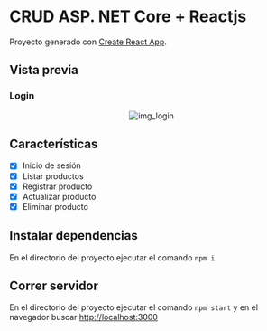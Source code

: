 # CRUD ASP. NET Core + Reactjs

Proyecto generado con [Create React App](https://github.com/facebook/create-react-app).

## Vista previa
### Login
<p align="center">
  <img src="https://github.com/ebastian-reyes/FrontEnd_Crud_Angular-Spring/blob/master/gh-rf/login.png" alt="img_login" />
</p>

## Características

- [x] Inicio de sesión
- [x] Listar productos
- [x] Registrar producto
- [x] Actualizar producto
- [x] Eliminar producto

## Instalar dependencias

En el directorio del proyecto ejecutar el comando `npm i`

## Correr servidor

En el directorio del proyecto ejecutar el comando `npm start` y en el navegador buscar [http://localhost:3000](http://localhost:3000)
